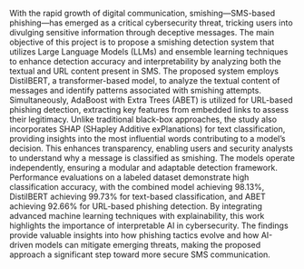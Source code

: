 With the rapid growth of digital communication, smishing—SMS-based phishing—has emerged as a critical cybersecurity threat, tricking users into divulging sensitive information through deceptive messages. The main objective of this project is to propose a smishing detection system that utilizes Large Language Models (LLMs) and ensemble learning techniques to enhance detection accuracy and interpretability by analyzing both the textual and URL content present in SMS. The proposed system employs DistilBERT, a transformer-based model, to analyze the textual content of messages and identify patterns associated with smishing attempts. Simultaneously, AdaBoost with Extra Trees (ABET) is utilized for URL-based phishing detection, extracting key features from embedded links to assess their legitimacy. Unlike traditional black-box approaches, the study also incorporates SHAP (SHapley Additive exPlanations) for text classification, providing insights into the most influential words contributing to a model’s decision. This enhances transparency, enabling users and security analysts to understand why a message is classified as smishing. The models operate independently, ensuring a modular and adaptable detection framework. Performance evaluations on a labeled dataset demonstrate high classification accuracy, with the combined model achieving 98.13%, DistilBERT achieving 99.73% for text-based classification, and ABET achieving 92.66% for URL-based phishing detection. By integrating advanced machine learning techniques with explainability, this work highlights the importance of interpretable AI in cybersecurity. The findings provide valuable insights into how phishing tactics evolve and how AI-driven models can mitigate emerging threats, making the proposed approach a significant step toward more secure SMS communication.
